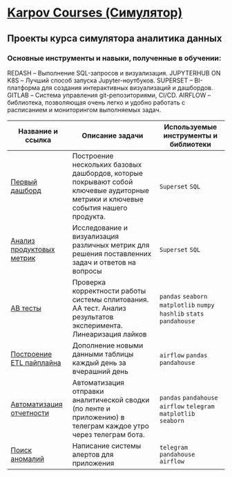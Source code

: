 ﻿# [Karpov Courses (Симулятор)](https://karpov.courses/simulator)
## Проекты курса симулятора аналитика данных 

### Основные инструменты и навыки, полученные в обучении:
REDASH – Выполнение SQL-запросов и визуализация.
JUPYTERHUB ON K8S – Лучший способ запуска Jupyter-ноутбуков.
SUPERSET –  BI-платформа для создания интерактивных визуализаций и дашбордов.
GITLAB – Система управления git-репозиториями, CI/CD.
AIRFLOW – библиотека, позволяющая очень легко и удобно работать с расписанием и мониторингом выполняемых задач.


| Название и ссылка | Описание задачи | Используемые инструменты и библиотеки |
| ------ | ------ | ------ |
| [Первый дашборд](https://github.com/D-e-n-mark/Yandex_and_Karpov/tree/main/Karpov_simulator/1.%20%D0%9F%D0%B5%D1%80%D0%B2%D1%8B%D0%B9%20%D0%B4%D0%B0%D1%88%D0%B1%D0%BE%D1%80%D0%B4) | Построение нескольких базовых дашбордов, которые покрывают собой ключевые аудиторные метрики и ключевые события нашего продукта. | ``Superset`` ``SQL`` |
| [Анализ продуктовых метрик](https://github.com/D-e-n-mark/Yandex_and_Karpov/tree/main/Karpov_simulator/2.%20%D0%90%D0%BD%D0%B0%D0%BB%D0%B8%D0%B7%20%D0%BF%D1%80%D0%BE%D0%B4%D1%83%D0%BA%D1%82%D0%BE%D0%B2%D1%8B%D1%85%20%D0%BC%D0%B5%D1%82%D1%80%D0%B8%D0%BA) | Исследование и визуализация различных метрик для решения поставленних задач и ответов на вопросы | ``Superset`` ``SQL`` |
| [АВ тесты](https://github.com/D-e-n-mark/Yandex_and_Karpov/tree/main/Karpov_simulator/3.%20%D0%90%D0%92%20%D1%82%D0%B5%D1%81%D1%82%D1%8B) | Проверка корректности работы системы сплитования. АА тест. Анализ результатов эксперимента. Линеаризация лайков | ``pandas`` ``seaborn`` ``matplotlib`` ``numpy`` ``hashlib`` ``stats`` ``pandahouse`` | 
| [Построение ETL пайплайна](https://github.com/D-e-n-mark/Yandex_and_Karpov/tree/main/Karpov_simulator/4.%20%D0%9F%D0%BE%D1%81%D1%82%D1%80%D0%BE%D0%B5%D0%BD%D0%B8%D0%B5%20ETL%20%D0%BF%D0%B0%D0%B9%D0%BF%D0%BB%D0%B0%D0%B9%D0%BD%D0%B0) | Дополнение новыми данными таблицы каждый день за вчерашний день | ``airflow`` ``pandas`` ``pandahouse`` |
| [Автоматизация отчетности](https://github.com/D-e-n-mark/Yandex_and_Karpov/tree/main/Karpov_simulator/5.%20%D0%90%D0%B2%D1%82%D0%BE%D0%BC%D0%B0%D0%B7%D0%B8%D0%B7%D0%B0%D1%86%D0%B8%D1%8F%20%D0%BE%D1%82%D1%87%D0%B5%D1%82%D0%BD%D0%BE%D1%81%D1%82%D0%B8) | Автоматизация отправки аналитической сводки (по ленте и приложению) в телеграм каждое утро через телеграм бота. | ``pandas`` ``pandahouse`` ``airflow`` ``telegram`` ``matplotlib`` ``seaborn`` |
| [Поиск аномалий](https://github.com/D-e-n-mark/Yandex_and_Karpov/tree/main/Karpov_simulator/6.%20%D0%9F%D0%BE%D0%B8%D1%81%D0%BA%20%D0%B0%D0%BD%D0%BE%D0%BC%D0%B0%D0%BB%D0%B8%D0%B9) | Написание системы алертов для приложения | ``telegram`` ``pandahouse`` ``airflow`` | 




